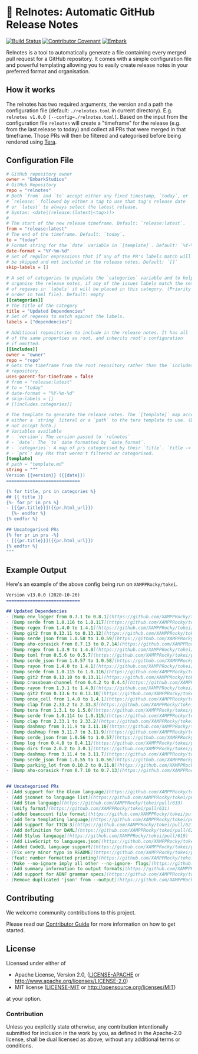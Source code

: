 # 📓 Relnotes: Automatic GitHub Release Notes

[![Build Status](https://github.com/EmbarkStudios/relnotes/workflows/CI/badge.svg)](https://github.com/EmbarkStudios/relnotes/actions?workflow=CI) <!-- 
[![Crates.io](https://img.shields.io/crates/v/relnotes.svg)](https://crates.io/crates/tame-oauth)
[![Docs](https://docs.rs/tame-oauth/badge.svg)](https://docs.rs/tame-oauth)
-->
[![Contributor Covenant](https://img.shields.io/badge/contributor%20covenant-v1.4%20adopted-ff69b4.svg)](CODE_OF_CONDUCT.md)
[![Embark](https://img.shields.io/badge/embark-open%20source-blueviolet.svg)](https://embark.dev)

Relnotes is a tool to automatically generate a file containing every merged pull request for a GitHub repository. It comes with a simple configuration file and powerful templating allowing you to easily create release notes in your preferred format and organisation.

## How it works
The relnotes has two required arguments, the version and a path the configuration file (default: `./relnotes.toml` in current directory). E.g. `relnotes v1.0.0 [--config=./relnotes.toml]`. Based on the input from the configuration file `relnotes` will create a "timeframe" for the release (e.g. from the last release to today) and collect all PRs that were merged in that timeframe. Those PRs will then be filtered and categorised before being rendered using [Tera].

[tera]: https://tera.netlify.app

## Configuration File
```toml
# GitHub repository owner
owner = "EmbarkStudios"
# GitHub Repository
repo = "relnotes"
# Both `from` and `to` accept either any fixed timestamp, `today`, or
# `release:` followed by either a tag to use that tag's release date
# or `latest` to always select the latest release.
# Syntax: <date|(release:(latest|<tag>))>
#
# The start of the new release timeframe. Default: `release:latest`.
from = "release:latest"
# The end of the timeframe. Default: `today`.
to = "today"
# Format string for the `date` variable in `[template]`. Default: `%Y-%m-%d`
date-format = "%Y-%m-%d"
# Set of regular expressions that if any of the PR's labels match will
# be skipped and not included in the release notes. Default: `[]`
skip-labels = []

# A set of categories to populate the `categories` variable and to help
# organise the release notes, if any of the issues labels match the set
# of regexes in `labels` it will be placed in this category. (Priority matches
# order in toml file). Default: empty
[[categories]]
# The title of the category
title = "Updated Dependencies"
# Set of regexes to match against the labels.
labels = ["dependencies"]

# Additional repositories to include in the release notes. It has all
# of the same properties as root, and inherits root's configuration
# if omitted.
[[includes]]
owner = "owner"
repo = "repo"
# Gets the timeframe from the root repository rather than the `includes`
# repository.
uses-parent-for-timeframe = false
# from = "release:latest"
# to = "today"
# date-format = "%Y-%m-%d"
# skip-labels = []
# [[includes.categories]]

# The template to generate the release notes. The `[template]` map accepts
# either a `string` literal or a `path` to the tera template to use. (Does
# not accept both.)
# Variables available
# - `version`: The version passed to `relnotes`
# - `date`: The `to` date formatted by `date_format`.
# - `categories`: A map of prs categorised by their `title`. `title -> prs`
# - `prs`: Any PRs that weren't filtered or categorised.
[template]
# path = "template.md"
string = """
Version {{version}} ({{date}})
============================

{% for title, prs in categories %}
## {{ title }}
{%- for pr in prs %}
- [{{pr.title}}]({{pr.html_url}})
  {%- endfor %}
{% endfor %}

## Uncategorised PRs
{% for pr in prs -%}
- [{{pr.title}}]({{pr.html_url}})
{% endfor %}
"""
```

## Example Output
Here's an example of the above config being run on `XAMPPRocky/tokei`.

```markdown
Version v13.0.0 (2020-10-26)
============================

## Updated Dependencies
- [Bump env_logger from 0.7.1 to 0.8.1](https://github.com/XAMPPRocky/tokei/pull/645)
- [Bump serde from 1.0.116 to 1.0.117](https://github.com/XAMPPRocky/tokei/pull/644)
- [Bump regex from 1.4.0 to 1.4.1](https://github.com/XAMPPRocky/tokei/pull/643)
- [Bump git2 from 0.13.11 to 0.13.12](https://github.com/XAMPPRocky/tokei/pull/642)
- [Bump serde_json from 1.0.58 to 1.0.59](https://github.com/XAMPPRocky/tokei/pull/641)
- [Bump aho-corasick from 0.7.13 to 0.7.14](https://github.com/XAMPPRocky/tokei/pull/639)
- [Bump regex from 1.3.9 to 1.4.0](https://github.com/XAMPPRocky/tokei/pull/638)
- [Bump toml from 0.5.6 to 0.5.7](https://github.com/XAMPPRocky/tokei/pull/637)
- [Bump serde_json from 1.0.57 to 1.0.58](https://github.com/XAMPPRocky/tokei/pull/636)
- [Bump rayon from 1.4.0 to 1.4.1](https://github.com/XAMPPRocky/tokei/pull/635)
- [Bump serde from 1.0.115 to 1.0.116](https://github.com/XAMPPRocky/tokei/pull/629)
- [Bump git2 from 0.13.10 to 0.13.11](https://github.com/XAMPPRocky/tokei/pull/625)
- [Bump crossbeam-channel from 0.4.2 to 0.4.4](https://github.com/XAMPPRocky/tokei/pull/623)
- [Bump rayon from 1.3.1 to 1.4.0](https://github.com/XAMPPRocky/tokei/pull/617)
- [Bump git2 from 0.13.6 to 0.13.10](https://github.com/XAMPPRocky/tokei/pull/615)
- [Bump once_cell from 1.4.0 to 1.4.1](https://github.com/XAMPPRocky/tokei/pull/613)
- [Bump clap from 2.33.2 to 2.33.3](https://github.com/XAMPPRocky/tokei/pull/610)
- [Bump tera from 1.3.1 to 1.5.0](https://github.com/XAMPPRocky/tokei/pull/609)
- [Bump serde from 1.0.114 to 1.0.115](https://github.com/XAMPPRocky/tokei/pull/608)
- [Bump clap from 2.33.1 to 2.33.2](https://github.com/XAMPPRocky/tokei/pull/606)
- [Bump dashmap from 3.11.9 to 3.11.10](https://github.com/XAMPPRocky/tokei/pull/603)
- [Bump dashmap from 3.11.7 to 3.11.9](https://github.com/XAMPPRocky/tokei/pull/600)
- [Bump serde_json from 1.0.56 to 1.0.57](https://github.com/XAMPPRocky/tokei/pull/596)
- [Bump log from 0.4.8 to 0.4.11](https://github.com/XAMPPRocky/tokei/pull/590)
- [Bump dirs from 2.0.2 to 3.0.1](https://github.com/XAMPPRocky/tokei/pull/584)
- [Bump dashmap from 3.11.4 to 3.11.7](https://github.com/XAMPPRocky/tokei/pull/583)
- [Bump serde_json from 1.0.55 to 1.0.56](https://github.com/XAMPPRocky/tokei/pull/579)
- [Bump parking_lot from 0.10.2 to 0.11.0](https://github.com/XAMPPRocky/tokei/pull/575)
- [Bump aho-corasick from 0.7.10 to 0.7.13](https://github.com/XAMPPRocky/tokei/pull/574)


## Uncategorised PRs
- [Add support for the Gleam language](https://github.com/XAMPPRocky/tokei/pull/646)
- [Add jsonnet to language list](https://github.com/XAMPPRocky/tokei/pull/634)
- [Add Stan language](https://github.com/XAMPPRocky/tokei/pull/633)
- [Unify format](https://github.com/XAMPPRocky/tokei/pull/631)
- [added beancount file format](https://github.com/XAMPPRocky/tokei/pull/630)
- [add Tera templating language](https://github.com/XAMPPRocky/tokei/pull/627)
- [Add support for TTCN-3](https://github.com/XAMPPRocky/tokei/pull/621)
- [Add definition for DAML](https://github.com/XAMPPRocky/tokei/pull/620)
- [Add Stylus language](https://github.com/XAMPPRocky/tokei/pull/619)
- [Add LiveScript to languages.json](https://github.com/XAMPPRocky/tokei/pull/607)
- [Added CodeQL language support](https://github.com/XAMPPRocky/tokei/pull/604)
- [Fix very minor typo in README](https://github.com/XAMPPRocky/tokei/pull/601)
- [feat: number formatted printing](https://github.com/XAMPPRocky/tokei/pull/591)
- [Make --no-ignore imply all other --no-ignore- flags](https://github.com/XAMPPRocky/tokei/pull/588)
- [Add summary information to output formats](https://github.com/XAMPPRocky/tokei/pull/580)
- [Add support for ABNF grammar specs](https://github.com/XAMPPRocky/tokei/pull/577)
- [Remove duplicated 'json' from --output](https://github.com/XAMPPRocky/tokei/pull/576)
```

## Contributing

We welcome community contributions to this project.

Please read our [Contributor Guide](CONTRIBUTING.md) for more information on how to get started.

## License

Licensed under either of

* Apache License, Version 2.0, ([LICENSE-APACHE](LICENSE-APACHE) or http://www.apache.org/licenses/LICENSE-2.0)
* MIT license ([LICENSE-MIT](LICENSE-MIT) or http://opensource.org/licenses/MIT)

at your option.

### Contribution

Unless you explicitly state otherwise, any contribution intentionally submitted for inclusion in the work by you, as defined in the Apache-2.0 license, shall be dual licensed as above, without any additional terms or conditions.
